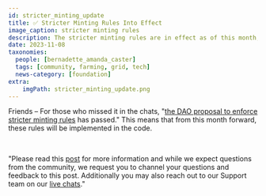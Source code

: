 ```yaml
---
id: stricter_minting_update
title: ✅️ Stricter Minting Rules Into Effect
image_caption: stricter minting rules 
description: The stricter minting rules are in effect as of this month, for anyone that missed the updates please dive in to know more.
date: 2023-11-08
taxonomies:
  people: [bernadette_amanda_caster]
  tags: [community, farming, grid, tech]
  news-category: [foundation]
extra:
    imgPath: stricter_minting_update.png
---
```




Friends – For those who missed it in the chats, "[the DAO proposal to enforce stricter minting rules](https://forum.threefold.io/t/gep-for-stricter-minting-rules/4107) has passed." This means that from this month forward, these rules will be implemented in the code.

<br/>

"Please read this [post](https://forum.threefold.io/t/stricter-minting-rules/4127) for more information and while we expect questions from the community, we request you to channel your questions and feedback to this post. Additionally you may also reach out to our Support team on our [live chats](https://threefoldfaq.crisp.help/en/)."